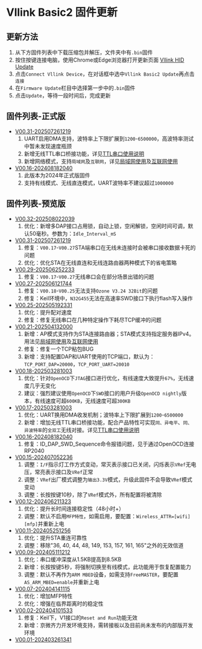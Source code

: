 # Vllink Basic2 固件更新

## 更新方法
1. 从下方固件列表中下载压缩包并解压，文件夹中有`.bin`固件
2. 按住按键连接电脑，使用Chrome或Edge浏览器打开更新页面 [Vllink HID Update](https://vllogic.com/_static/tools/update/)
3. 点击`Connect Vllink Device`，在对话框中选中`Vllink Basic2 Update`再点击`连接`
4. 在`Firmware Update`栏目中选择第一步中的`.bin`固件
5. 点击`Update`，等待一段时间后，完成更新

## 固件列表-正式版
* [V00.31-202507261219](../_static/firmware/vllink_basic2.SVCommon0031202507261219.zip)
  1. UART启用DMA支持，波特率上下限扩展到`1200`-`6500000`，高波特率测试中暂未发现速度瓶颈
  2. 新增无线TTL串口桥接功能，详见[TTL串口使用说明](../hardware/vllink_uart)
  3. 新增网络模式，支持`局域网`及`互联网`，详见[局域网使用](../example/over_local_area_network)及[互联网使用](../example/over_internet)
* [V00.16-202408182040](../_static/firmware/vllink_basic2.SVCommon0016202408182040.zip)
  1. 此版本为2024年正式版固件
  2. 支持有线模式、无线直连模式，UART波特率不建议超过`1000000`

## 固件列表-预览版
* [V00.32-202508022039](../_static/firmware/vllink_basic2.SVCommon0032202508022039.zip)
  1. 优化：新增多DAP接口占用锁，自动上锁，空闲解锁，空闲时间可调，默认50毫秒。参数为：`Idle_Interval_mS`
* [V00.31-202507261219](../_static/firmware/vllink_basic2.SVCommon0031202507261219.zip)
  1. 修复：`V00.17`-`V00.27`STA端串口在无线未连接时会被串口接收数据卡死的问题
  2. 优化：优化STA在无线直连和无线连路由器两种模式下的省电策略
* [V00.29-202506252233](../_static/firmware/vllink_basic2.SVCommon0029202506252233.zip)
  1. 修复：`V00.17`-`V00.27`无线串口会在部分场景出错的问题
* [V00.27-202506121744](../_static/firmware/vllink_basic2.SVCommon0027202506121744.zip)
  1. 修复：`V00.18`-`V00.25`无法支持`Ozone V3.24 32Bit`的问题
  2. 修复：Keil环境中，`N32G455`无法在高速率SWD接口下执行flash写入操作
* [V00.25-202505192331](../_static/firmware/vllink_basic2.SVCommon0025202505192331.zip)
  1. 优化：提升配对速度
  2. 修复：修复无线串口在几种特定操作下耗尽TCP缓冲的问题
* [V00.21-202504132000](../_static/firmware/vllink_basic2.SVCommon0021202504132000.zip)
  1. 新增：AP模式支持作为STA连接路由器；STA模式支持指定服务器IPv4。用法见[局域网使用](../example/over_local_area_network)及[互联网使用](../example/over_internet)
  2. 修复：修复一个TCP粘包BUG
  3. 新增：支持配置DAP和UART使用的TCP端口，默认为：`TCP_PORT_DAP=20000`，`TCP_PORT_UART=20010`
* [V00.18-202503281003](../_static/firmware/vllink_basic2.SVCommon0018202504040905.zip)
  1. 优化：针对`OpenOCD`下`JTAG`接口进行优化，有线速度大致提升`67%`，无线速度几乎无变化
  2. 建议：强烈建议使用`OpenOCD`下`SWD`接口的用户升级`OpenOCD nightly`版本，有线速度可超`600KB`，无线速度可超`300KB`
* [V00.17-202503281003](../_static/firmware/vllink_basic2.SVCommon0017202503281003.zip)
  1. 优化：UART换用DMA收发机制；波特率上下限扩展到`1200`-`6500000`
  2. 新增：增加无线TTL串口桥接功能，配合产品特性可实现`同、异电平`、`同、异波特率`的`全双工`无线对接。详见[TTL串口使用说明](../hardware/vllink_uart)
* [V00.16-202408182040](../_static/firmware/vllink_basic2.SVCommon0016202408182040.zip)
  1. 修复：ID_DAP_SWD_Sequence命令报错问题，见于通过OpenOCD连接RP2040
* [V00.15-202407052236](../_static/firmware/vllink_basic2.SVCommon0015202407052236.zip)
  1. 调整：`I/F`指示灯工作方式变动，常灭表示接口已关闭，闪烁表示`VRef`无电压，常亮表示接口及`VRef`正常
  2. 调整：`VRef`出厂模式调整为`输出3.3V`模式，升级此固件不会导致`VRef`模式变动
  3. 调整：长按按键10秒，除了`VRef`模式外，所有配置将被清除
* [V00.12-202406211323](../_static/firmware/vllink_basic2.SVCommon0012202406211323.zip)
  1. 优化：提升长时间连接稳定性（48小时+）
  2. 调整：默认不启用`MFP特性`，如需启用，要配置：`Wireless_ATTR=[wifi][mfp]`并重新上电
* [V00.11-202405251256](../_static/firmware/vllink_basic2.SVCommon0011202405251256.zip)
  1. 优化：提升STA重连可靠性
  2. 调整：移除"36, 40, 44, 48, 149, 153, 157, 161, 165"之外的无效信道
* [V00.09-202405111212](../_static/firmware/vllink_basic2.SVCommon0009202405111212.zip)
  1. 优化：串口缓冲深度从1.5KB提高到8.5KB
  2. 新增：长按按键5秒，将强制切换至有线模式，此功能用于恢复配置能力
  3. 调整：默认不再作为`ARM MBED`设备，如需支持`FreeMASTER`，要配置`AS_ARM_MBED=enable`并重新上电
* [V00.07-202404141115](../_static/firmware/vllink_basic2.SVCommon0007202404141115.zip)
  1. 优化：增加MFP特性
  2. 优化：增强在临界距离时的稳定性
* [V00.02-202404101533](../_static/firmware/vllink_basic2.SVCommon0002202404101533.zip)
  1. 修复：Keil下，V1接口的`Reset and Run`功能无效
  2. 新增：京微齐力开发环境支持，需转接板以及目前尚未发布的内部版开发环境
* [V00.01-202403261341](../_static/firmware/vllink_basic2.SVCommon0001202403261341.zip)

